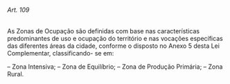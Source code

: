 
###### Art. 109
As Zonas de Ocupação são definidas com base nas características predominantes de uso e ocupação do território e nas vocações específicas das diferentes áreas da cidade, conforme o disposto no Anexo 5 desta Lei Complementar, classificando- se em:

– Zona Intensiva;
– Zona de Equilíbrio;
– Zona de Produção Primária;
– Zona Rural.
